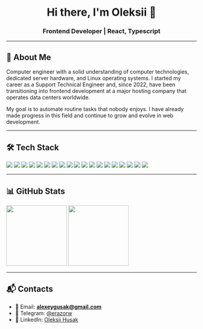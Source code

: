 <h1 align="center">Hi there, I'm Oleksii 👋</h1>
<h3 align="center">Frontend Developer | React, Typescript</h3>

---

## 🚀 About Me

Computer engineer with a solid understanding of computer technologies, dedicated server hardware, and Linux operating systems.
I started my career as a Support Technical Engineer and, since 2022, have been transitioning into frontend development at a major hosting company that operates data centers worldwide.

My goal is to automate routine tasks that nobody enjoys.
I have already made progress in this field and continue to grow and evolve in web development.

---

## 🛠️ Tech Stack
<p>
  <img src="https://img.shields.io/badge/HTML5-E34F26?style=for-the-badge&logo=html5&logoColor=white"/>
  <img src="https://img.shields.io/badge/CSS3-1572B6?style=for-the-badge&logo=css3&logoColor=white"/>
  <img src="https://img.shields.io/badge/JavaScript-F7DF1E?style=for-the-badge&logo=javascript&logoColor=black"/>
  <img src="https://img.shields.io/badge/TypeScript-3178C6?style=for-the-badge&logo=typescript&logoColor=white"/>
  <img src="https://img.shields.io/badge/React-20232A?style=for-the-badge&logo=react&logoColor=61DAFB"/>
  <img src="https://img.shields.io/badge/Redux-764ABC?style=for-the-badge&logo=redux&logoColor=white"/>
  <img src="https://img.shields.io/badge/Git-F05032?style=for-the-badge&logo=git&logoColor=white"/>
  <img src="https://img.shields.io/badge/Figma-F24E1E?style=for-the-badge&logo=figma&logoColor=white"/>
  <img src="https://img.shields.io/badge/Vite-646CFF?style=for-the-badge&logo=vite&logoColor=white"/>
  <img src="https://img.shields.io/badge/Webpack-8DD6F9?style=for-the-badge&logo=webpack&logoColor=black"/>
  <img src="https://img.shields.io/badge/Node.js-339933?style=for-the-badge&logo=nodedotjs&logoColor=white"/>
  <img src="https://img.shields.io/badge/pnpm-F69220?style=for-the-badge&logo=pnpm&logoColor=white"/>
  <img src="https://img.shields.io/badge/ESLint-4B32C3?style=for-the-badge&logo=eslint&logoColor=white"/>
  <img src="https://img.shields.io/badge/Prettier-F7B93E?style=for-the-badge&logo=prettier&logoColor=black"/>
  <img src="https://img.shields.io/badge/styled--components-DB7093?style=for-the-badge&logo=styledcomponents&logoColor=white"/>
  <img src="https://img.shields.io/badge/PostCSS-DD3A0A?style=for-the-badge&logo=postcss&logoColor=white"/>
  <img src="https://img.shields.io/badge/REST-02569B?style=for-the-badge&logo=apachenetbeanside&logoColor=white"/>
  <img src="https://img.shields.io/badge/GitHub_Actions-2088FF?style=for-the-badge&logo=githubactions&logoColor=white"/>
  <img src="https://img.shields.io/badge/Linux-FCC624?style=for-the-badge&logo=linux&logoColor=black"/>
</p>

---

## 📊 GitHub Stats
<p>
  <img height="160" src="https://github-readme-stats.vercel.app/api?username=erazorwhite&show_icons=true&theme=tokyonight&count_private=true"/>
  <img height="160" src="https://github-readme-stats.vercel.app/api/top-langs/?username=erazorwhite&layout=compact&theme=tokyonight"/>
</p>

---

## 📬 Contacts
- 📧 Email: **alexeygusak@gmail.com**  
- 💬 Telegram: [@erazorw](https://t.me/erazorw)  
- 💼 LinkedIn: [Oleksii Husak](https://www.linkedin.com/in/oleksii-husak/)  

